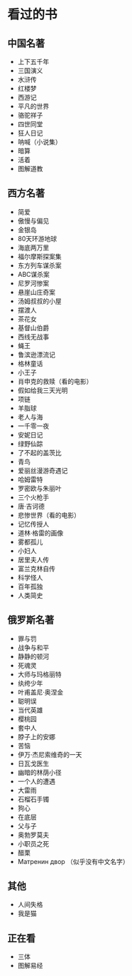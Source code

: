 # 看过的书

## 中国名著
* 上下五千年
* 三国演义
* 水浒传
* 红楼梦
* 西游记
* 平凡的世界
* 骆驼祥子
* 四世同堂
* 狂人日记
* 呐喊（小说集）
* 暗算
* 活着
* 图解道教

## 西方名著
* 简爱
* 傲慢与偏见
* 金银岛
* 80天环游地球
* 海底两万里
* 福尔摩斯探案集
* 东方列车谋杀案
* ABC谋杀案
* 尼罗河惨案
* 悬崖山庄奇案
* 汤姆叔叔的小屋
* 摆渡人
* 茶花女
* 基督山伯爵
* 西线无战事
* 蝇王
* 鲁滨逊漂流记
* 格林童话
* 小王子
* 肖申克的救赎（看的电影）
* 假如给我三天光明
* 项链
* 羊脂球
* 老人与海
* 一千零一夜
* 安妮日记
* 绿野仙踪
* 了不起的盖茨比
* 青鸟
* 爱丽丝漫游奇遇记
* 哈姆雷特
* 罗密欧与朱丽叶
* 三个火枪手
* 唐·吉诃德
* 悲惨世界（看的电影）
* 记忆传授人
* 道林·格雷的画像
* 雾都孤儿
* 小妇人
* 居里夫人传
* 富兰克林自传
* 科学怪人
* 百年孤独
* 人类简史


## 俄罗斯名著
* 罪与罚
* 战争与和平
* 静静的顿河
* 死魂灵
* 大师与玛格丽特
* 纨绔少年
* 叶甫盖尼·奥涅金
* 聪明误
* 当代英雄
* 樱桃园
* 套中人
* 脖子上的安娜
* 苦恼
* 伊万·杰尼索维奇的一天
* 日瓦戈医生
* 幽暗的林荫小径
* 一个人的遭遇
* 大雷雨
* 石榴石手镯
* 狗心
* 在底层
* 父与子
* 奥勃罗莫夫
* 小职员之死
* 醋栗
* Матренин двор （似乎没有中文名字）

## 其他
* 人间失格
* 我是猫

## 正在看
* 三体
* 图解易经
